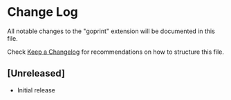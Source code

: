 # Change Log

All notable changes to the "goprint" extension will be documented in this file.

Check [Keep a Changelog](http://keepachangelog.com/) for recommendations on how to structure this file.

## [Unreleased]

- Initial release